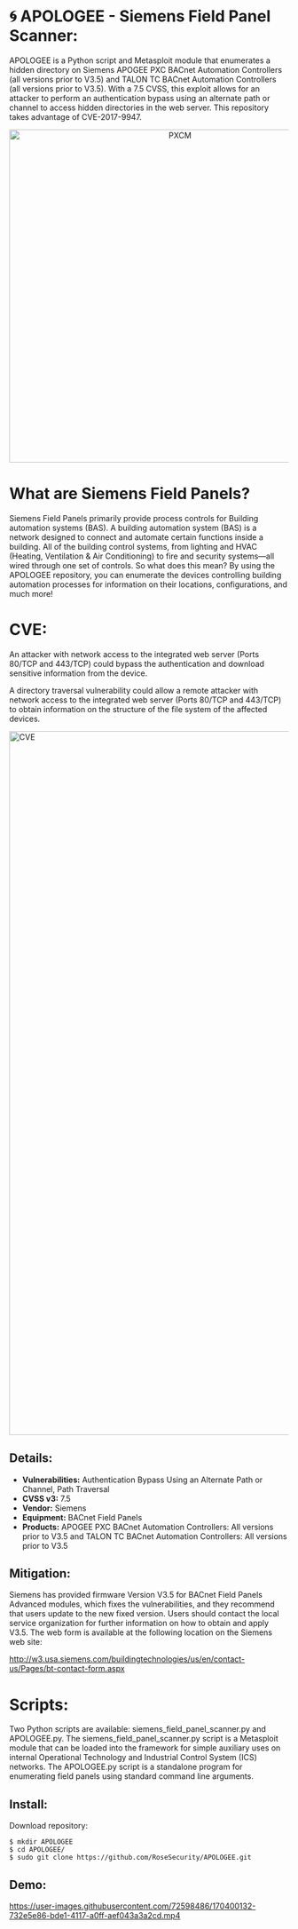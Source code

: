 # :cyclone: APOLOGEE - Siemens Field Panel Scanner:

APOLOGEE is a Python script and Metasploit module that enumerates a hidden directory on Siemens APOGEE PXC BACnet Automation Controllers (all versions prior to V3.5) and TALON TC BACnet Automation Controllers (all versions prior to V3.5). With a 7.5 CVSS, this exploit allows for an attacker to perform an authentication bypass using an alternate path or channel to access hidden directories in the web server.  This repository takes advantage of CVE-2017-9947.

<p align="center">
  <img width="600" alt="PXCM" src="https://user-images.githubusercontent.com/72598486/170399536-2ac18d9a-ba50-41a8-95ae-c17d42f59d63.png">
</p>

# What are Siemens Field Panels?

Siemens Field Panels primarily provide process controls for Building automation systems (BAS). A building automation system (BAS) is a network designed to connect and automate certain functions inside a building. All of the building control systems, from lighting and HVAC (Heating, Ventilation & Air Conditioning) to fire and security systems—all wired through one set of controls. So what does this mean? By using the APOLOGEE repository, you can enumerate the devices controlling building automation processes for information on their locations, configurations, and much more!

# CVE:

An attacker with network access to the integrated web server (Ports 80/TCP and 443/TCP) could bypass the authentication and download sensitive information from the device.

A directory traversal vulnerability could allow a remote attacker with network access to the integrated web server (Ports 80/TCP and 443/TCP) to obtain information on the structure of the file system of the affected devices.

<img width="1268" alt="CVE" src="https://user-images.githubusercontent.com/72598486/170395925-58f67eb6-f5c3-48f3-9765-20b81bf6886d.png">

## Details:

- **Vulnerabilities:** Authentication Bypass Using an Alternate Path or Channel, Path Traversal
- **CVSS v3:** 7.5
- **Vendor:** Siemens
- **Equipment:** BACnet Field Panels
- **Products:** APOGEE PXC BACnet Automation Controllers: All versions prior to V3.5 and TALON TC BACnet Automation Controllers: All versions prior to V3.5

## Mitigation:

Siemens has provided firmware Version V3.5 for BACnet Field Panels Advanced modules, which fixes the vulnerabilities, and they recommend that users update to the new fixed version. Users should contact the local service organization for further information on how to obtain and apply V3.5. The web form is available at the following location on the Siemens web site:

http://w3.usa.siemens.com/buildingtechnologies/us/en/contact-us/Pages/bt-contact-form.aspx

# Scripts:

Two Python scripts are available: siemens_field_panel_scanner.py and APOLOGEE.py. The siemens_field_panel_scanner.py script is a Metasploit module that can be loaded into the framework for simple auxiliary uses on internal Operational Technology and Industrial Control System (ICS) networks. The APOLOGEE.py script is a standalone program for enumerating field panels using standard command line arguments. 

## Install: 

Download repository:

```
$ mkdir APOLOGEE
$ cd APOLOGEE/
$ sudo git clone https://github.com/RoseSecurity/APOLOGEE.git
```

## Demo:

https://user-images.githubusercontent.com/72598486/170400132-732e5e86-bde1-4117-a0ff-aef043a3a2cd.mp4

